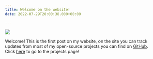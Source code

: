 ```yaml
---
title: Welcome on the website!
date: 2022-07-29T20:00:38.000+00:00

---
```

![](/uploads/65183670.png)

Welcome! This is the first post on my website, on the site you can track updates from most of my open-source projects you can find on [GitHub](https://github.com/koningcool "GitHub"). Click [here](site.joost.systems/projects "projects") to go to the projects page!